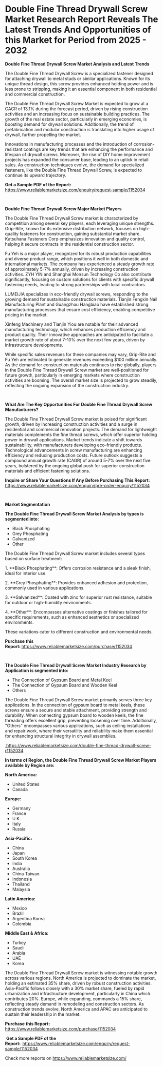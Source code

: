 <p><h1>Double Fine Thread Drywall Screw Market Research Report Reveals The Latest Trends And Opportunities of this Market for Period from 2025 - 2032</h1></p><p><strong>Double Fine Thread Drywall Screw Market Analysis and Latest Trends</strong></p>
<p><p>The Double Fine Thread Drywall Screw is a specialized fastener designed for attaching drywall to metal studs or similar applications. Known for its unique thread design, this screw provides enhanced holding power and is less prone to stripping, making it an essential component in both residential and commercial construction.</p><p>The Double Fine Thread Drywall Screw Market is expected to grow at a CAGR of 13.1% during the forecast period, driven by rising construction activities and an increasing focus on sustainable building practices. The growth of the real estate sector, particularly in emerging economies, is boosting demand for drywall solutions. Additionally, the trend of prefabrication and modular construction is translating into higher usage of drywall, further propelling the market.</p><p>Innovations in manufacturing processes and the introduction of corrosion-resistant coatings are key trends that are enhancing the performance and lifespan of drywall screws. Moreover, the rise of DIY home improvement projects has expanded the consumer base, leading to an uptick in retail sales. As construction techniques evolve, the demand for specialized fasteners, like the Double Fine Thread Drywall Screw, is expected to continue its upward trajectory.</p></p>
<p><strong>Get a Sample PDF of the Report:&nbsp;</strong> <a href="https://www.reliablemarketsize.com/enquiry/request-sample/1152034?utm_campaign=2333&utm_medium=2&utm_source=Github&utm_content=ia&utm_term=28022025&utm_id=double-fine-thread-drywall-screw">https://www.reliablemarketsize.com/enquiry/request-sample/1152034</a></p>
<p>&nbsp;</p>
<p><strong>Double Fine Thread Drywall Screw Major Market Players</strong></p>
<p><p>The Double Fine Thread Drywall Screw market is characterized by competition among several key players, each leveraging unique strengths. Grip-Rite, known for its extensive distribution network, focuses on high-quality fasteners for construction, gaining substantial market share. Katsuhana Fasteners Corp emphasizes innovation and quality control, helping it secure contracts in the residential construction sector.</p><p>Fu Yeh is a major player, recognized for its robust production capabilities and diverse product range, which positions it well in both domestic and international markets. The company has experienced a steady growth rate of approximately 5-7% annually, driven by increasing construction activities. ZYH YIN and Shanghai Monsun Technology Co also contribute significantly, focusing on custom solutions for clients with specific drywall fastening needs, leading to strong partnerships with local contractors.</p><p>LUMEIJIA specializes in eco-friendly drywall screws, responding to the growing demand for sustainable construction materials. Tianjin Fengxin Nail Manufacturing Plant and Guangzhou Hangbiao have established strong manufacturing processes that ensure cost efficiency, enabling competitive pricing in the market.</p><p>Xinfeng Machinery and Tianjin Yiou are notable for their advanced manufacturing technology, which enhances production efficiency and product quality. Their innovative approaches are anticipated to facilitate a market growth rate of about 7-10% over the next few years, driven by infrastructure developments.</p><p>While specific sales revenues for these companies may vary, Grip-Rite and Fu Yeh are estimated to generate revenues exceeding $100 million annually. As the demand for construction materials continues to rise globally, players in the Double Fine Thread Drywall Screw market are well-positioned for future growth, particularly in emerging markets where construction activities are booming. The overall market size is projected to grow steadily, reflecting the ongoing expansion of the construction industry.</p></p>
<p>&nbsp;</p>
<p><strong>What Are The Key Opportunities For Double Fine Thread Drywall Screw Manufacturers?</strong></p>
<p><p>The Double Fine Thread Drywall Screw market is poised for significant growth, driven by increasing construction activities and a surge in residential and commercial renovation projects. The demand for lightweight materials complements the fine thread screws, which offer superior holding power in drywall applications. Market trends indicate a shift towards sustainability, with manufacturers developing eco-friendly products. Technological advancements in screw manufacturing are enhancing efficiency and reducing production costs. Future outlook suggests a compound annual growth rate (CAGR) of around 5-7% over the next five years, bolstered by the ongoing global push for superior construction materials and efficient fastening solutions.</p></p>
<p><strong>Inquire or Share Your Questions If Any Before Purchasing This Report:</strong> <a href="https://www.reliablemarketsize.com/enquiry/pre-order-enquiry/1152034?utm_campaign=2333&utm_medium=2&utm_source=Github&utm_content=ia&utm_term=28022025&utm_id=double-fine-thread-drywall-screw">https://www.reliablemarketsize.com/enquiry/pre-order-enquiry/1152034</a></p>
<p>&nbsp;</p>
<p><strong>Market Segmentation</strong></p>
<p><strong>The Double Fine Thread Drywall Screw Market Analysis by types is segmented into:</strong></p>
<p><ul><li>Black Phosphating</li><li>Grey Phosphating</li><li>Galvanized</li><li>Other</li></ul></p>
<p><p>The Double Fine Thread Drywall Screw market includes several types based on surface treatment: </p><p>1. **Black Phosphating**: Offers corrosion resistance and a sleek finish, ideal for interior use.</p><p>2. **Grey Phosphating**: Provides enhanced adhesion and protection, commonly used in various applications.</p><p>3. **Galvanized**: Coated with zinc for superior rust resistance, suitable for outdoor or high-humidity environments.</p><p>4. **Other**: Encompasses alternative coatings or finishes tailored for specific requirements, such as enhanced aesthetics or specialized environments. </p><p>These variations cater to different construction and environmental needs.</p></p>
<p><strong>Purchase this Report:&nbsp;</strong><a href="https://www.reliablemarketsize.com/purchase/1152034?utm_campaign=2333&utm_medium=2&utm_source=Github&utm_content=ia&utm_term=28022025&utm_id=double-fine-thread-drywall-screw">https://www.reliablemarketsize.com/purchase/1152034</a></p>
<p>&nbsp;</p>
<p><strong>The Double Fine Thread Drywall Screw Market Industry Research by Application is segmented into:</strong></p>
<p><ul><li>The Connection of Gypsum Board and Metal Keel</li><li>The Connection of Gypsum Board and Wooden Keel</li><li>Others</li></ul></p>
<p><p>The Double Fine Thread Drywall Screw market primarily serves three key applications. In the connection of gypsum board to metal keels, these screws ensure a secure and stable attachment, providing strength and durability. When connecting gypsum board to wooden keels, the fine threading offers excellent grip, preventing loosening over time. Additionally, "Others" encompasses various applications, such as ceiling installations and repair work, where their versatility and reliability make them essential for enhancing structural integrity in drywall assemblies.</p></p>
<p><a href="https://www.reliablemarketsize.com/double-fine-thread-drywall-screw-r1152034?utm_campaign=2333&utm_medium=2&utm_source=Github&utm_content=ia&utm_term=28022025&utm_id=double-fine-thread-drywall-screw">&nbsp;https://www.reliablemarketsize.com/double-fine-thread-drywall-screw-r1152034</a></p>
<p><strong>In terms of Region, the Double Fine Thread Drywall Screw Market Players available by Region are:</strong></p>
<p>
    <p> <strong> North America: </strong>
        <ul>
            <li>United States</li>
            <li>Canada</li>
        </ul>
        </p> 
    <p> <strong> Europe: </strong>
        <ul>
            <li>Germany</li>
            <li>France</li>
            <li>U.K.</li>
            <li>Italy</li>
            <li>Russia</li>
        </ul>
        </p> 
    <p> <strong> Asia-Pacific: </strong>
        <ul>
            <li>China</li>
            <li>Japan</li>
            <li>South Korea</li>
            <li>India</li>
            <li>Australia</li>
            <li>China Taiwan</li>
            <li>Indonesia</li>
            <li>Thailand</li>
            <li>Malaysia</li>
        </ul>
        </p> 
    <p> <strong> Latin America: </strong>
        <ul>
            <li>Mexico</li>
            <li>Brazil</li>
            <li>Argentina Korea</li>
            <li>Colombia</li>
        </ul>
        </p> 
    <p> <strong> Middle East & Africa: </strong>
        <ul>
            <li>Turkey</li>
            <li>Saudi</li>
            <li>Arabia</li>
            <li>UAE</li>
            <li>Korea</li>
        </ul>
    </p>
    </p>
<p><p>The Double Fine Thread Drywall Screw market is witnessing notable growth across various regions. North America is projected to dominate the market, holding an estimated 35% share, driven by robust construction activities. Asia-Pacific follows closely with a 30% market share, fueled by rapid urbanization and infrastructure development, particularly in China which contributes 20%. Europe, while expanding, commands a 15% share, reflecting steady demand in remodeling and construction sectors. As construction trends evolve, North America and APAC are anticipated to sustain their leadership in the market.</p></p>
<p><strong>Purchase this Report: </strong><a href="https://www.reliablemarketsize.com/purchase/1152034?utm_campaign=2333&utm_medium=2&utm_source=Github&utm_content=ia&utm_term=28022025&utm_id=double-fine-thread-drywall-screw">https://www.reliablemarketsize.com/purchase/1152034</a></p>
<p>&nbsp;<strong>Get a Sample PDF of the Report:&nbsp;&nbsp;</strong><a href="https://www.reliablemarketsize.com/enquiry/request-sample/1152034?utm_campaign=2333&utm_medium=2&utm_source=Github&utm_content=ia&utm_term=28022025&utm_id=double-fine-thread-drywall-screw">https://www.reliablemarketsize.com/enquiry/request-sample/1152034</a></p>
<p><strong></strong></p>
<p>Check more reports on <a href="https://www.reliablemarketsize.com/?utm_campaign=2333&utm_medium=2&utm_source=Github&utm_content=ia&utm_term=28022025&utm_id=double-fine-thread-drywall-screw">https://www.reliablemarketsize.com/</a></p>